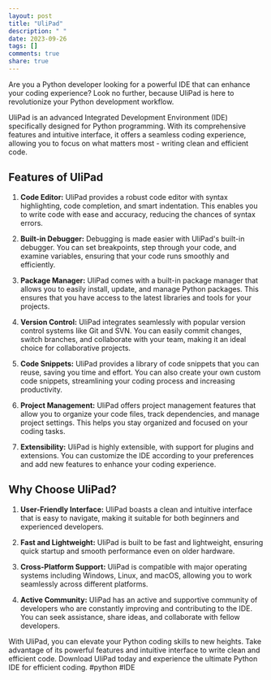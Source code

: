 ```yaml
---
layout: post
title: "UliPad"
description: " "
date: 2023-09-26
tags: []
comments: true
share: true
---
```


Are you a Python developer looking for a powerful IDE that can enhance your coding experience? Look no further, because UliPad is here to revolutionize your Python development workflow.

UliPad is an advanced Integrated Development Environment (IDE) specifically designed for Python programming. With its comprehensive features and intuitive interface, it offers a seamless coding experience, allowing you to focus on what matters most - writing clean and efficient code.

## Features of UliPad

1. **Code Editor:** UliPad provides a robust code editor with syntax highlighting, code completion, and smart indentation. This enables you to write code with ease and accuracy, reducing the chances of syntax errors.

2. **Built-in Debugger:** Debugging is made easier with UliPad's built-in debugger. You can set breakpoints, step through your code, and examine variables, ensuring that your code runs smoothly and efficiently.

3. **Package Manager:** UliPad comes with a built-in package manager that allows you to easily install, update, and manage Python packages. This ensures that you have access to the latest libraries and tools for your projects.

4. **Version Control:** UliPad integrates seamlessly with popular version control systems like Git and SVN. You can easily commit changes, switch branches, and collaborate with your team, making it an ideal choice for collaborative projects.

5. **Code Snippets:** UliPad provides a library of code snippets that you can reuse, saving you time and effort. You can also create your own custom code snippets, streamlining your coding process and increasing productivity.

6. **Project Management:** UliPad offers project management features that allow you to organize your code files, track dependencies, and manage project settings. This helps you stay organized and focused on your coding tasks.

7. **Extensibility:** UliPad is highly extensible, with support for plugins and extensions. You can customize the IDE according to your preferences and add new features to enhance your coding experience.

## Why Choose UliPad?

1. **User-Friendly Interface:** UliPad boasts a clean and intuitive interface that is easy to navigate, making it suitable for both beginners and experienced developers.

2. **Fast and Lightweight:** UliPad is built to be fast and lightweight, ensuring quick startup and smooth performance even on older hardware.

3. **Cross-Platform Support:** UliPad is compatible with major operating systems including Windows, Linux, and macOS, allowing you to work seamlessly across different platforms.

4. **Active Community:** UliPad has an active and supportive community of developers who are constantly improving and contributing to the IDE. You can seek assistance, share ideas, and collaborate with fellow developers.

With UliPad, you can elevate your Python coding skills to new heights. Take advantage of its powerful features and intuitive interface to write clean and efficient code. Download UliPad today and experience the ultimate Python IDE for efficient coding. #python #IDE
